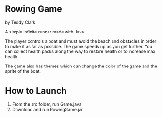 # Rowing Game
by Teddy Clark

A simple infinite runner made with Java.

The player controls a boat and must avoid the beach and obstacles in order to make it as far as possible. The game speeds up as you get further. You can collect health packs along the way to restore health or to increase max health.

The game also has themes which can change the color of the game and the sprite of the boat.

# How to Launch
1. From the src folder, run Game.java
2. Download and run RowingGame.jar

